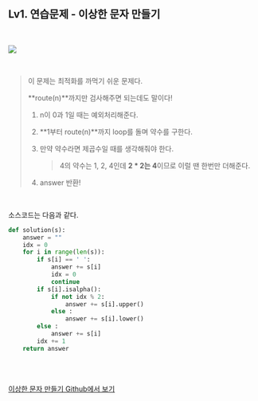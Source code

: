 

## Lv1. 연습문제 - 이상한 문자 만들기

<br>



![](https://i.imgur.com/ooqfMmh.png)

<br>

> 이 문제는 최적화를 까먹기 쉬운 문제다. 
>
> **route(n)**까지만 검사해주면 되는데도 말이다!
>
> 1. n이 0과 1일 때는 예외처리해준다.
>
>    
>
> 2. **1부터 route(n)**까지 loop를 돌며 약수를 구한다.
>
>    
>
> 3. 만약 약수라면 제곱수일 때를 생각해줘야 한다.
>
>    > 4의 약수는 1, 2, 4인데 **2 * 2는 4**이므로 이럴 땐 한번만 더해준다.
>
>    
>
> 4. answer 반환!

<br>

소스코드는 다음과 같다.

```python
def solution(s):
    answer = ""
    idx = 0
    for i in range(len(s)):
        if s[i] == ' ':
            answer += s[i]
            idx = 0
            continue
        if s[i].isalpha():
            if not idx % 2:
                answer += s[i].upper()
            else :
                answer += s[i].lower()
        else :
            answer += s[i]
        idx += 1
    return answer
```



<br>

<br>

[이상한 문자 만들기 Github에서 보기](https://github.com/ljh9601/BOJ-Programmers/blob/master/Programmers/Lv1/이상한%20문자%20만들기.py)

<br>